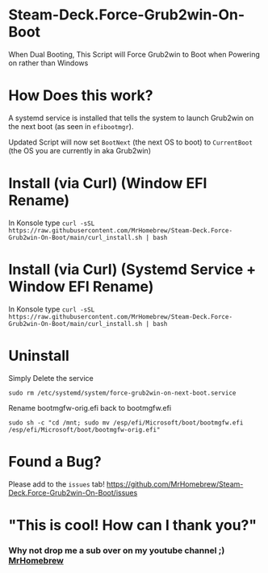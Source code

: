 # Steam-Deck.Force-Grub2win-On-Boot
When Dual Booting, This Script will Force Grub2win to Boot when Powering on rather than Windows


# How Does this work?

A systemd service is installed that tells the system to launch Grub2win on the next boot (as seen in `efibootmgr`).

Updated Script will now set `BootNext` (the next OS to boot) to `CurrentBoot` (the OS you are currently in aka Grub2win)

# Install (via Curl) (Window EFI Rename)

In Konsole type `curl -sSL https://raw.githubusercontent.com/MrHomebrew/Steam-Deck.Force-Grub2win-On-Boot/main/curl_install.sh | bash`


# Install (via Curl) (Systemd Service + Window EFI Rename)

In Konsole type `curl -sSL https://raw.githubusercontent.com/MrHomebrew/Steam-Deck.Force-Grub2win-On-Boot/main/curl_install.sh | bash`


# Uninstall

Simply Delete the service

`sudo rm /etc/systemd/system/force-grub2win-on-next-boot.service`

Rename bootmgfw-orig.efi back to bootmgfw.efi

`sudo sh -c "cd /mnt; sudo mv /esp/efi/Microsoft/boot/bootmgfw.efi /esp/efi/Microsoft/boot/bootmgfw-orig.efi"`

# Found a Bug?

Please add to the `issues` tab! https://github.com/MrHomebrew/Steam-Deck.Force-Grub2win-On-Boot/issues

# "This is cool! How can I thank you?"
### Why not drop me a sub over on my youtube channel ;) [MrHomebrew](https://youtube.com/@JasonLeonidas?sub_confirmation=1)

